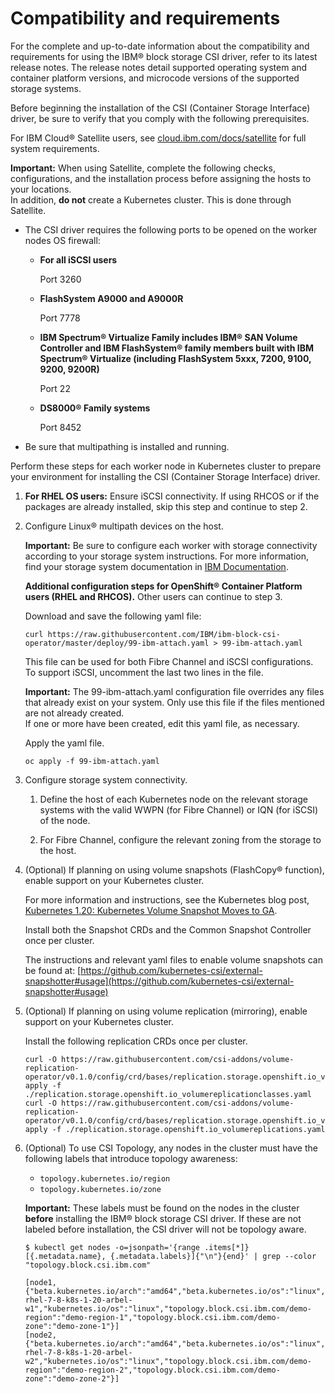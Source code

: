 # Compatibility and requirements

For the complete and up-to-date information about the compatibility and requirements for using the IBM® block storage CSI driver, refer to its latest release notes. The release notes detail supported operating system and container platform versions, and microcode versions of the supported storage systems.

Before beginning the installation of the CSI (Container Storage Interface) driver, be sure to verify that you comply with the following prerequisites.

For IBM Cloud® Satellite users, see [cloud.ibm.com/docs/satellite](https://cloud.ibm.com/docs/satellite) for full system requirements.

**Important:** When using Satellite, complete the following checks, configurations, and the installation process before assigning the hosts to your locations. </br>In addition, **do not** create a Kubernetes cluster. This is done through Satellite.

-   The CSI driver requires the following ports to be opened on the worker nodes OS firewall:
    -   **For all iSCSI users**

        Port 3260

    -   **FlashSystem A9000 and A9000R**

        Port 7778

    -   **IBM Spectrum® Virtualize Family includes IBM® SAN Volume Controller and IBM FlashSystem® family members built with IBM Spectrum® Virtualize (including FlashSystem 5xxx, 7200, 9100, 9200, 9200R)**

        Port 22

    -   **DS8000® Family systems**

        Port 8452

-   Be sure that multipathing is installed and running.

Perform these steps for each worker node in Kubernetes cluster to prepare your environment for installing the CSI (Container Storage Interface) driver.

1. **For RHEL OS users:** Ensure iSCSI connectivity. If using RHCOS or if the packages are already installed, skip this step and continue to step 2.

2. Configure Linux® multipath devices on the host.

   **Important:** Be sure to configure each worker with storage connectivity according to your storage system instructions. For more information, find your storage system documentation in [IBM Documentation](http://www.ibm.com/docs/).

   **Additional configuration steps for OpenShift® Container Platform users (RHEL and RHCOS).** Other users can continue to step 3.

   Download and save the following yaml file:

   ```
   curl https://raw.githubusercontent.com/IBM/ibm-block-csi-operator/master/deploy/99-ibm-attach.yaml > 99-ibm-attach.yaml
   ```

   This file can be used for both Fibre Channel and iSCSI configurations. To support iSCSI, uncomment the last two lines in the file.

   **Important:** The 99-ibm-attach.yaml configuration file overrides any files that already exist on your system. Only use this file if the files mentioned are not already created. <br />If one or more have been created, edit this yaml file, as necessary.

   Apply the yaml file.

   `oc apply -f 99-ibm-attach.yaml`

3. Configure storage system connectivity.

    1.  Define the host of each Kubernetes node on the relevant storage systems with the valid WWPN (for Fibre Channel) or IQN (for iSCSI) of the node.

    2.  For Fibre Channel, configure the relevant zoning from the storage to the host.
    
4. (Optional) If planning on using volume snapshots (FlashCopy® function), enable support on your Kubernetes cluster.

   For more information and instructions, see the Kubernetes blog post, [Kubernetes 1.20: Kubernetes Volume Snapshot Moves to GA](https://kubernetes.io/blog/2020/12/10/kubernetes-1.20-volume-snapshot-moves-to-ga/).

   Install both the Snapshot CRDs and the Common Snapshot Controller once per cluster.

   The instructions and relevant yaml files to enable volume snapshots can be found at: [https://github.com/kubernetes-csi/external-snapshotter#usage](https://github.com/kubernetes-csi/external-snapshotter#usage)

5. (Optional) If planning on using volume replication (mirroring), enable support on your Kubernetes cluster.

    Install the following replication CRDs once per cluster.

    ```
    curl -O https://raw.githubusercontent.com/csi-addons/volume-replication-operator/v0.1.0/config/crd/bases/replication.storage.openshift.io_volumereplicationclasses.yamlkubectl apply -f ./replication.storage.openshift.io_volumereplicationclasses.yaml
    curl -O https://raw.githubusercontent.com/csi-addons/volume-replication-operator/v0.1.0/config/crd/bases/replication.storage.openshift.io_volumereplications.yamlkubectl apply -f ./replication.storage.openshift.io_volumereplications.yaml
    ```

6. (Optional) To use CSI Topology, any nodes in the cluster must have the following labels that introduce topology awareness:
      - `topology.kubernetes.io/region`
      - `topology.kubernetes.io/zone`

      **Important:** These labels must be found on the nodes in the cluster **before** installing the IBM® block storage CSI driver. If these are not labeled before installation, the CSI driver will not be topology aware.

      ```
      $ kubectl get nodes -o=jsonpath='{range .items[*]}[{.metadata.name}, {.metadata.labels}]{"\n"}{end}' | grep --color "topology.block.csi.ibm.com"

      [node1, {"beta.kubernetes.io/arch":"amd64","beta.kubernetes.io/os":"linux","kubernetes.io/arch":"amd64","kubernetes.io/hostname":"k8s-rhel-7-8-k8s-1-20-arbel-w1","kubernetes.io/os":"linux","topology.block.csi.ibm.com/demo-region":"demo-region-1","topology.block.csi.ibm.com/demo-zone":"demo-zone-1"}]
      [node2, {"beta.kubernetes.io/arch":"amd64","beta.kubernetes.io/os":"linux","kubernetes.io/arch":"amd64","kubernetes.io/hostname":"k8s-rhel-7-8-k8s-1-20-arbel-w2","kubernetes.io/os":"linux","topology.block.csi.ibm.com/demo-region":"demo-region-2","topology.block.csi.ibm.com/demo-zone":"demo-zone-2"}]
    ```





